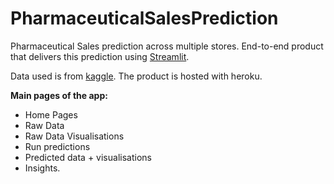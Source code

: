 # PharmaceuticalSalesPrediction
Pharmaceutical Sales prediction across multiple stores.  End-to-end product that delivers this prediction using [Streamlit](https://docs.streamlit.io/en/stable/). 

Data used is from [kaggle](https://www.kaggle.com/c/rossmann-store-sales/data).
The product is hosted with heroku. 

**Main pages of the app:**
* Home Pages
* Raw Data 
* Raw Data Visualisations
* Run predictions
* Predicted data + visualisations
* Insights.
